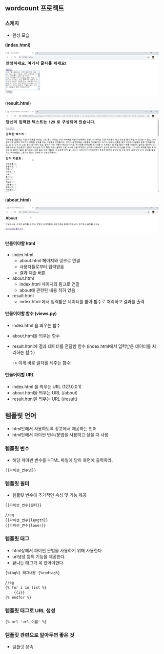 ## wordcount 프로젝트

### 스케치

- 완성 모습

**(index.html)**

![sketch1](../images/sketch1.png)

(**result.html**)

![sketch2](../images/sketch2.png)

(**about.html**)

![sketch3](../images/sketch3.png)

#### 만들어야할 html

- index.html
  - about.html 페이지와 링크로 연결
  - 사용자들로부터 입력받음
  - 결과 제출 버튼
- about.html
  - index.html 페이지와 링크로 연결
  - about에 관련된 내용 적혀 있음
- result.html
  - index.html 에서 입력받은 데이터를 받아 함수로 처리하고 결과를 출력

#### 만들어야할 함수 (views.py)

- index.html 을 띄우는 함수

- about.html을 띄우는 함수

- result.html에 결과 데이터를 전달함 함수 (index.html에서 입력받은 데이터를 처리하는 함수)

  -> 이게 바로 글자를 세주는 함수!

#### 만들어야할 URL

- index.html 을 띄우는 URL (127.0.0.1)
- about.html을 띄우는 URL (/about)
- result.html을 띄우는 URL  (/result)



## 템플릿 언어

- html안에서 사용하도록 장고에서 제공하는 언어
- html안에서 파이썬 변수/문법을 사용하고 싶을 때 사용

### 템플릿 변수

- 해당 파이썬 변수를 HTML 파일에 담아 화면에 출력하라.

```
{{파이썬_변수명}}
```



### 템플릿 필터

- 템플릿 변수에 추가적인 속성 및 기능 제공

```
{{파이썬_변수|필터}}

//eg
{{파이썬_변수|length}}
{{파이썬_변수|lower}}
```



### 템플릿 태그

- html상에서 파이썬 문법을 사용하기 위해 사용한다.
- url생성 등의 기능을 제공한다.
- 끝나는 태그가 꼭 있어야한다.

```
{%tag%} 태그내용 {%endtag%}

//eg
{% for i in list %}
 	{{i}}
{% endfor %}
```



### 템플릿 태그로 URL 생성

```
{% url 'url_이름' %}
```



### 템플릿 관련으로 알아두면 좋은 것

- 템플릿 상속

